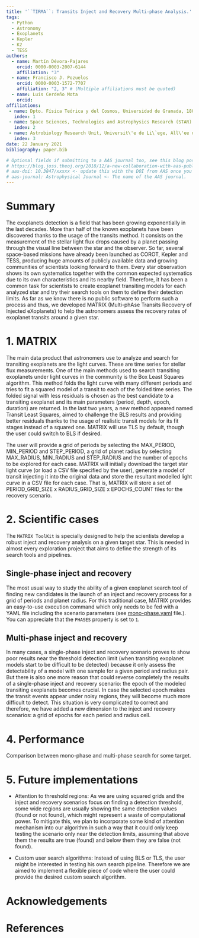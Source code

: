 ```yaml
---
title: '``TIRMA``: Transits Inject and Recovery Multi-phase Analysis.'
tags:
  - Python
  - Astronomy
  - Exoplanets
  - Kepler
  - K2
  - TESS
authors:
  - name: Martín Dévora-Pajares
    orcid: 0000-0003-2007-6144 
    affiliation: "3"
  - name: Francisco J. Pozuelos
    orcid: 0000-0003-1572-7707
    affiliation: "2, 3" # (Multiple affiliations must be quoted)
  - name: Luis Cerdeño Mota
    orcid: 
affiliations:
 - name: Dpto. Física Teórica y del Cosmos, Universidad de Granada, 18071, Granada, Spain
   index: 1
 - name: Space Sciences, Technologies and Astrophysics Research (STAR) Institute, Universit\'e de Li\`ege, All\'ee du 6 Ao\^ut 19C, B-4000 Li\`ege, Belgium
   index: 2
 - name: Astrobiology Research Unit, Universit\'e de Li\`ege, All\'ee du 6 Ao\^ut 19C, B-4000 Li\`ege, Belgium
   index: 3
date: 22 January 2021
bibliography: paper.bib

# Optional fields if submitting to a AAS journal too, see this blog post:
# https://blog.joss.theoj.org/2018/12/a-new-collaboration-with-aas-publishing
# aas-doi: 10.3847/xxxxx <- update this with the DOI from AAS once you know it.
# aas-journal: Astrophysical Journal <- The name of the AAS journal.
---
```


# Summary

The exoplanets detection is a field that has been growing exponentially in the last decades. More than
half of the known exoplanets have been discovered thanks to the usage of the transits method. It consists
on the measurement of the stellar light flux drops caused by a planet passing through the visual line
between the star and the observer. So far, several space-based missions have already been launched
as COROT, Kepler and TESS, producing huge amounts of publicly available data and growing communities
of scientists looking forward to them. Every star observation shows its own systematics together
with the common expected systematics due to its own characteristics and its nearby field. Therefore,
it has been a common task for scientists to create exoplanet transiting models for each analyzed star
and try their search tools on them to define their detection limits. As far as we know there is no
public software to perform such a process and thus, we developed MATRIX (Multi-phAse Transits
Recovery of Injected eXoplanets) to help the astronomers assess the recovery rates of exoplanet
transits around a given star.

# 1. MATRIX
The main data product that astronomers use to analyze and search for transiting exoplanets are the light
curves. These are time series for stellar flux measurements. One of the main methods used to search 
transiting exoplanets under light curves in the community is the Box Least Squares algorithm. 
This method folds the light curve with many different periods and tries to fit a squared model of a transit
to each of the folded time series. The folded signal with less residuals is chosen as the best candidate
to a transiting exoplanet and its main parameters (period, depth, epoch, duration) are returned. In the last
two years, a new method appeared named Transit Least Squares, aimed to challenge the BLS results and providing
better residuals thanks to the usage of realistic transit models for its fit stages instead of a squared one.
MATRIX will use TLS by default, though the user could switch to BLS if desired.

The user will provide a grid of periods by selecting the MAX_PERIOD, MIN_PERIOD and STEP_PERIOD, a grid
of planet radius by selecting MAX_RADIUS, MIN_RADIUS and STEP_RADIUS and the number of epochs to be explored
for each case. MATRIX will initially download the target star light curve (or load a CSV file specified by the 
user), generate a model of transit injecting it into the original data and store the resultant modelled
light curve in a CSV file for each case. That is, MATRIX will store a set of 
PERIOD_GRID_SIZE x RADIUS_GRID_SIZE x EPOCHS_COUNT files for the recovery scenario.

# 2. Scientific cases 

The ``MATRIX ToolKit`` is specially designed to help the scientists develop a robust inject and recovery 
analysis on a given target star. This is needed in almost every exploration project that aims to define
the strength of its search tools and pipelines.

## Single-phase inject and recovery
The most usual way to study the ability of a given exoplanet search tool of finding new candidates is the
launch of an inject and recovery process for a grid of periods and planet radius. For this traditional case, 
MATRIX provides an easy-to-use execution command which only needs to be fed with a YAML file including the 
scenario parameters 
(see [mono-phase.yaml](https://github.com/mdevora/matrix/blob/master/examples/mono-phase.yaml) file.). You
can appreciate that the `PHASES` property is set to `1`.

## Multi-phase inject and recovery
In many cases, a single-phase inject and recovery scenario proves to show poor results near the threshold
detection limit (when transiting exoplanet models start to be difficult to be detected) because it only assess
the detectability of a model with one sample for a given period and radius pair. But there is also one more 
reason that could reverse completely the results of a single-phase inject and recovery scenario: the epoch
of the modeled transiting exoplanets becomes crucial. In case the selected epoch makes the transit events 
appear under noisy regions, they will become much more difficult to detect. This situation is very complicated
to correct and therefore, we have added a new dimension to the inject and recovery scenarios: a grid of epochs
for each period and radius cell.

# 4. Performance
Comparison between mono-phase and multi-phase search for some target.


# 5. Future implementations  

- Attention to threshold regions: As we are using squared grids and the inject and recovery scenarios focus
on finding a detection threshold, some wide regions are usually showing the same detection values (found or
not found), which might represent a waste of computational power. To mitigate this, we plan to incorporate some
kind of attention mechanism into our algorithm in such a way that it could only keep testing the scenario only
near the detection limits, assuming that above them the results are true (found) and below them they are 
false (not found).

- Custom user search algorithms: Instead of using BLS or TLS, the user might be interested in testing his own
search pipeline. Therefore we are aimed to implement a flexible piece of code where the user could provide
the desired custom search algorithm.

# Acknowledgements


# References
